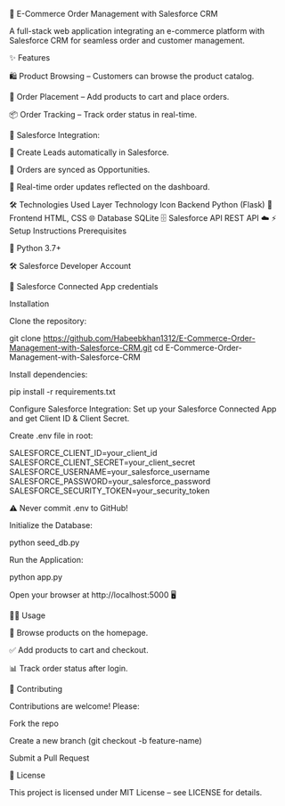 🚀 E-Commerce Order Management with Salesforce CRM

A full-stack web application integrating an e-commerce platform with Salesforce CRM for seamless order and customer management.

✨ Features

🛍 Product Browsing – Customers can browse the product catalog.

🛒 Order Placement – Add products to cart and place orders.

📦 Order Tracking – Track order status in real-time.

🔗 Salesforce Integration:

👥 Create Leads automatically in Salesforce.

💼 Orders are synced as Opportunities.

🔄 Real-time order updates reflected on the dashboard.

🛠 Technologies Used
Layer	Technology	Icon
Backend	Python (Flask)	🐍
Frontend	HTML, CSS	🌐
Database	SQLite	🗄️
Salesforce API	REST API	☁️
⚡ Setup Instructions
Prerequisites

🐍 Python 3.7+

🛠 Salesforce Developer Account

🔑 Salesforce Connected App credentials

Installation

Clone the repository:

git clone https://github.com/Habeebkhan1312/E-Commerce-Order-Management-with-Salesforce-CRM.git
cd E-Commerce-Order-Management-with-Salesforce-CRM


Install dependencies:

pip install -r requirements.txt


Configure Salesforce Integration:
Set up your Salesforce Connected App and get Client ID & Client Secret.

Create .env file in root:

SALESFORCE_CLIENT_ID=your_client_id
SALESFORCE_CLIENT_SECRET=your_client_secret
SALESFORCE_USERNAME=your_salesforce_username
SALESFORCE_PASSWORD=your_salesforce_password
SALESFORCE_SECURITY_TOKEN=your_security_token


⚠️ Never commit .env to GitHub!

Initialize the Database:

python seed_db.py


Run the Application:

python app.py


Open your browser at http://localhost:5000 🖥️

👩‍💻 Usage

🛒 Browse products on the homepage.

✅ Add products to cart and checkout.

📊 Track order status after login.

🤝 Contributing

Contributions are welcome! Please:

Fork the repo

Create a new branch (git checkout -b feature-name)

Submit a Pull Request

📄 License

This project is licensed under MIT License – see LICENSE
 for details.
